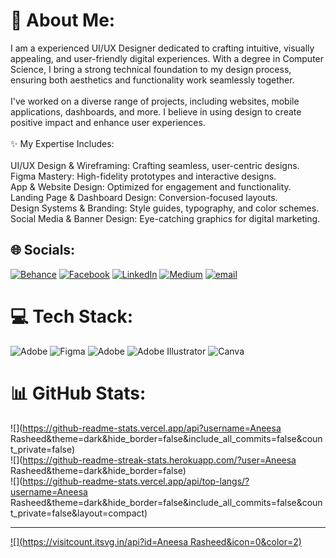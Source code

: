 # 💫 About Me:
I am a experienced UI/UX Designer dedicated to crafting intuitive, visually appealing, and user-friendly digital experiences. With a degree in Computer Science, I bring a strong technical foundation to my design process, ensuring both aesthetics and functionality work seamlessly together.<br><br>I've worked on a diverse range of projects, including websites, mobile applications, dashboards, and more. I believe in using design to create positive impact and enhance user experiences.<br><br>✨ My Expertise Includes:<br><br>UI/UX Design & Wireframing: Crafting seamless, user-centric designs.<br>Figma Mastery: High-fidelity prototypes and interactive designs.<br>App & Website Design: Optimized for engagement and functionality.<br>Landing Page & Dashboard Design: Conversion-focused layouts.<br>Design Systems & Branding: Style guides, typography, and color schemes.<br>Social Media & Banner Design: Eye-catching graphics for digital marketing.


## 🌐 Socials:
[![Behance](https://img.shields.io/badge/Behance-1769ff?logo=behance&logoColor=white)](https://behance.net/https://www.behance.net/aneesarasheed1) [![Facebook](https://img.shields.io/badge/Facebook-%231877F2.svg?logo=Facebook&logoColor=white)](https://facebook.com/https://www.facebook.com/profile.php?id=100094402136386) [![LinkedIn](https://img.shields.io/badge/LinkedIn-%230077B5.svg?logo=linkedin&logoColor=white)](https://linkedin.com/in/www.linkedin.com/in/aneesa-rasheed-5b4864296) [![Medium](https://img.shields.io/badge/Medium-12100E?logo=medium&logoColor=white)](https://medium.com/@https://medium.com/@aneesarasheedch) [![email](https://img.shields.io/badge/Email-D14836?logo=gmail&logoColor=white)](mailto:aneesarasheedch@gmail.com) 

# 💻 Tech Stack:
![Adobe](https://img.shields.io/badge/adobe-%23FF0000.svg?style=for-the-badge&logo=adobe&logoColor=white) ![Figma](https://img.shields.io/badge/figma-%23F24E1E.svg?style=for-the-badge&logo=figma&logoColor=white) ![Adobe](https://img.shields.io/badge/adobe-%23FF0000.svg?style=for-the-badge&logo=adobe&logoColor=white) ![Adobe Illustrator](https://img.shields.io/badge/adobe%20illustrator-%23FF9A00.svg?style=for-the-badge&logo=adobe%20illustrator&logoColor=white) ![Canva](https://img.shields.io/badge/Canva-%2300C4CC.svg?style=for-the-badge&logo=Canva&logoColor=white)
# 📊 GitHub Stats:
![](https://github-readme-stats.vercel.app/api?username=Aneesa Rasheed&theme=dark&hide_border=false&include_all_commits=false&count_private=false)<br/>
![](https://github-readme-streak-stats.herokuapp.com/?user=Aneesa Rasheed&theme=dark&hide_border=false)<br/>
![](https://github-readme-stats.vercel.app/api/top-langs/?username=Aneesa Rasheed&theme=dark&hide_border=false&include_all_commits=false&count_private=false&layout=compact)

---
[![](https://visitcount.itsvg.in/api?id=Aneesa Rasheed&icon=0&color=2)](https://visitcount.itsvg.in)

<!-- Proudly created with GPRM ( https://gprm.itsvg.in ) -->
